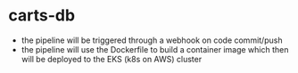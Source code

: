 # carts-db
- the pipeline will be triggered through a webhook on code commit/push
- the pipeline will use the Dockerfile to build a container image which then will be deployed to the EKS (k8s on AWS) cluster
